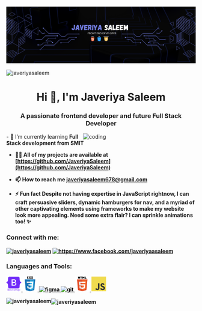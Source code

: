 ![logo](https://github.com/JaveriyaSaleem/JaveriyaSaleem/blob/main/Purple%20banner.png)
<p align="left"> <img src="https://komarev.com/ghpvc/?username=javeriyasaleem&label=Profile%20views&color=0e75b6&style=flat" alt="javeriyasaleem" /> </p>
<h1 align="center">Hi 👋, I'm Javeriya Saleem</h1>
<h3 align="center">A passionate frontend developer and future Full Stack Developer</h3>

<img align="right" alt="coding" width="300" src="https://cdn.dribbble.com/users/330915/screenshots/3587000/10_coding_dribbble.gif" /> 
- 🌱 I’m currently learning <b>Full Stack development from SMIT<b/>

- 👨‍💻 All of my projects are available at [https://github.com/JaveriyaSaleem](https://github.com/JaveriyaSaleem)

- 📫 How to reach me <a href="mailto:javeriyasaleem678@gmail.com">javeriyasaleem678@gmail.com<a/>

- ⚡ Fun fact **Despite not having expertise in JavaScript rightnow, I can craft persuasive sliders, dynamic hamburgers for nav, and a myriad of other captivating elements using frameworks to make my website look more appealing. Need some extra flair? I can sprinkle animations too! ✨**

<h3 align="left">Connect with me:</h3>
<p align="left">
<a href="https://linkedin.com/in/javeriyasaleem" target="blank"><img align="center" src="https://raw.githubusercontent.com/rahuldkjain/github-profile-readme-generator/master/src/images/icons/Social/linked-in-alt.svg" alt="javeriyasaleem" height="30" width="40" /></a>
<a href="https://fb.com/https://www.facebook.com/javeriyaasaleem" target="blank"><img align="center" src="https://raw.githubusercontent.com/rahuldkjain/github-profile-readme-generator/master/src/images/icons/Social/facebook.svg" alt="https://www.facebook.com/javeriyaasaleem" height="30" width="40" /></a>
</p>

<h3 align="left">Languages and Tools:</h3>
<p align="left"> <a href="https://getbootstrap.com" target="_blank" rel="noreferrer"> <img src="https://raw.githubusercontent.com/devicons/devicon/master/icons/bootstrap/bootstrap-plain-wordmark.svg" alt="bootstrap" width="40" height="40"/> </a> <a href="https://www.w3schools.com/css/" target="_blank" rel="noreferrer"> <img src="https://raw.githubusercontent.com/devicons/devicon/master/icons/css3/css3-original-wordmark.svg" alt="css3" width="40" height="40"/> </a> <a href="https://www.figma.com/" target="_blank" rel="noreferrer"> <img src="https://www.vectorlogo.zone/logos/figma/figma-icon.svg" alt="figma" width="40" height="40"/> </a> <a href="https://git-scm.com/" target="_blank" rel="noreferrer"> <img src="https://www.vectorlogo.zone/logos/git-scm/git-scm-icon.svg" alt="git" width="40" height="40"/> </a> <a href="https://www.w3.org/html/" target="_blank" rel="noreferrer"> <img src="https://raw.githubusercontent.com/devicons/devicon/master/icons/html5/html5-original-wordmark.svg" alt="html5" width="40" height="40"/> </a> <a href="https://developer.mozilla.org/en-US/docs/Web/JavaScript" target="_blank" rel="noreferrer"> <img src="https://raw.githubusercontent.com/devicons/devicon/master/icons/javascript/javascript-original.svg" alt="javascript" width="40" height="40"/> </a> </p>

<p><img align="left" src="https://github-readme-stats.vercel.app/api/top-langs?username=javeriyasaleem&show_icons=true&locale=en&layout=compact" alt="javeriyasaleem" /></p>



<p><img align="center" src="https://github-readme-streak-stats.herokuapp.com/?user=javeriyasaleem&" alt="javeriyasaleem" /></p>
